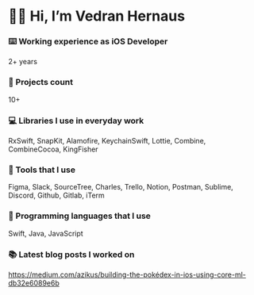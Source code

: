 # 👋🏻 Hi, I’m Vedran Hernaus

### ⌨️ Working experience as iOS Developer
2+ years

### 💼 Projects count
10+

### 💻 Libraries I use in everyday work
RxSwift, SnapKit, Alamofire, KeychainSwift, Lottie, Combine, CombineCocoa, KingFisher

### 📱 Tools that I use
Figma, Slack, SourceTree, Charles, Trello, Notion, Postman, Sublime, Discord, Github, Gitlab, iTerm

### 🧮 Programming languages that I use
Swift, Java, JavaScript

### 📚 Latest blog posts I worked on
https://medium.com/azikus/building-the-pokédex-in-ios-using-core-ml-db32e6089e6b
